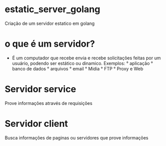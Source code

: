 # estatic_server_golang
Criação de um servidor estatico em golang

# o que é um servidor?
- É um computador que recebe envia e recebe solicitações feitas por um usuário, podendo ser estático ou dinamico. 
Exemplos:
° aplicação
° banco de dados
° arquivos
° email
° Midia
° FTP
° Proxy e Web

# Servidor service
Prove informações através de requisições

# Servidor client
Busca informações de paginas ou servidores que prove informações
